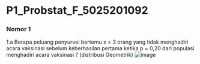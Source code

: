 # P1_Probstat_F_5025201092

### Nomor 1
1.a
Berapa peluang penyurvei bertemu x = 3 orang yang tidak menghadiri acara vaksinasi
sebelum keberhasilan pertama ketika p = 0,20 dari populasi menghadiri acara vaksinasi ?
(distribusi Geometrik)
![image](https://user-images.githubusercontent.com/94375772/162623155-4ef4f5f1-2636-4e87-a158-fe0c016e6bb8.png)
